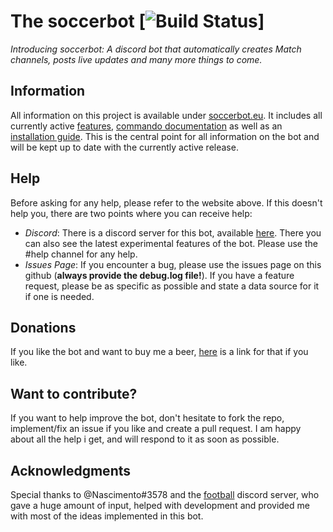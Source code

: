 # The soccerbot [![Build Status](https://travis-ci.com/muma7490/soccerbot.svg?branch=master)]

_Introducing soccerbot: A discord bot that automatically creates Match
channels, posts live updates and many more things to come._

## Information

All information on this project is available under
[soccerbot.eu](https://soccerbot.eu). It includes all currently active
[features](http://soccerbot.eu/features/),
[commando documentation](http://soccerbot.eu/documentation/) as well as
an [installation guide](http://soccerbot.eu/quickstart/). This is the
central point for all information on the bot and will be kept up to
date with the currently active release.

## Help

Before asking for any help, please refer to the website above. If this
doesn't help you, there are two points where you can receive help:

* _Discord_: There is a discord server for this bot, available
[here](https://discord.gg/wGDvGR9). There you can also see the latest
experimental features of the bot. Please use the #help channel for any
help.
* _Issues Page_: If you encounter a bug, please use the issues page on
this github (**always provide the debug.log file!**). If you have a
feature request, please be as specific as possible and state a data
source for it if one is needed.

## Donations

If you like the bot and want to buy me a beer,
[here](https://paypal.me/soccerbot) is a link for that if you like.

## Want to contribute?

If you want to help improve the bot, don't hesitate to fork the
repo, implement/fix an issue if you like and create a pull request. I
am happy about all the help i get, and will respond to it as soon
as possible.

## Acknowledgments

Special thanks to @Nascimento#3578 and the [football](https://discord.gg/wKhSQEt)
discord server, who gave a huge amount of input, helped with development
and provided me with most of the ideas implemented in this bot.

